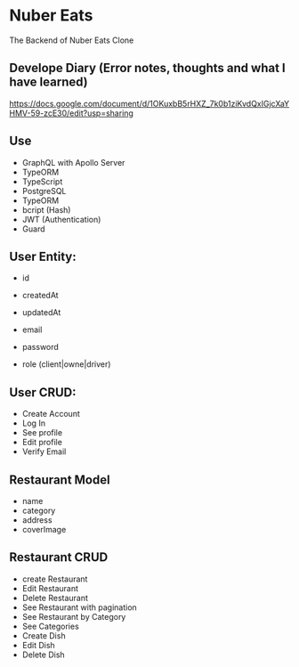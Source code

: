 # Nuber Eats

The Backend of Nuber Eats Clone

## Develope Diary (Error notes, thoughts and what I have learned)
https://docs.google.com/document/d/1OKuxbB5rHXZ_7k0b1ziKvdQxIGjcXaYHMV-59-zcE30/edit?usp=sharing

 ## Use
- GraphQL with Apollo Server
- TypeORM
- TypeScript 
- PostgreSQL
- TypeORM
- bcript (Hash)
- JWT (Authentication)
- Guard


## User Entity:
- id
- createdAt
- updatedAt

- email
- password
- role (client|owne|driver)

## User CRUD:
- Create Account
- Log In
- See profile
- Edit profile
- Verify Email

## Restaurant Model
- name
- category
- address
- coverImage

## Restaurant CRUD
- create Restaurant
- Edit Restaurant
- Delete Restaurant
- See Restaurant with pagination
- See Restaurant by Category
- See Categories
- Create Dish
- Edit Dish
- Delete Dish

